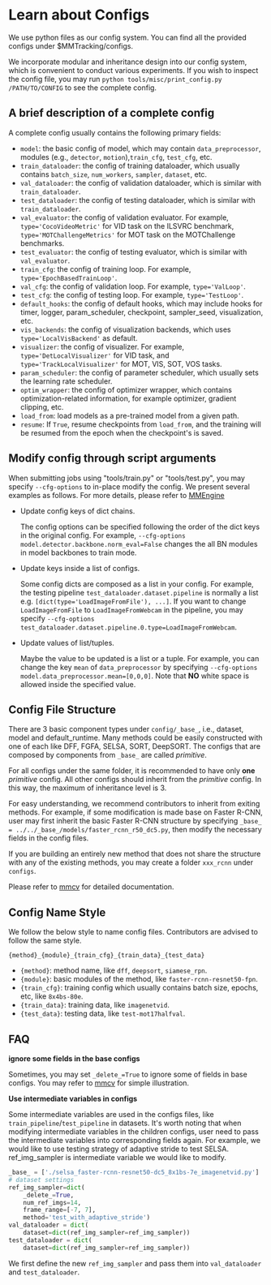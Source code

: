 # Learn about Configs

We use python files as our config system. You can find all the provided configs under $MMTracking/configs.

We incorporate modular and inheritance design into our config system,
which is convenient to conduct various experiments.
If you wish to inspect the config file,
you may run `python tools/misc/print_config.py /PATH/TO/CONFIG` to see the complete config.

## A brief description of a complete config

A complete config usually contains the following primary fields:

- `model`: the basic config of model, which may contain `data_preprocessor`, modules (e.g., `detector`, `motion`),`train_cfg`, `test_cfg`, etc.
- `train_dataloader`: the config of training dataloader, which usually contains `batch_size`, `num_workers`, `sampler`, `dataset`, etc.
- `val_dataloader`: the config of validation dataloader, which is similar with `train_dataloader`.
- `test_dataloader`: the config of testing dataloader, which is similar with `train_dataloader`.
- `val_evaluator`: the config of validation evaluator. For example, `type='CocoVideoMetric'` for VID task on the ILSVRC benchmark, `type='MOTChallengeMetrics'` for MOT task on the MOTChallenge benchmarks.
- `test_evaluator`: the config of testing evaluator, which is similar with `val_evaluator`.
- `train_cfg`: the config of training loop. For example, `type='EpochBasedTrainLoop'`.
- `val_cfg`: the config of validation loop. For example, `type='ValLoop'`.
- `test_cfg`: the config of testing loop. For example, `type='TestLoop'`.
- `default_hooks`: the config of default hooks, which may include hooks for timer, logger, param_scheduler, checkpoint, sampler_seed, visualization, etc.
- `vis_backends`: the config of visualization backends, which uses `type='LocalVisBackend'` as default.
- `visualizer`: the config of visualizer. For example, `type='DetLocalVisualizer'` for VID task, and `type='TrackLocalVisualizer'` for MOT, VIS, SOT, VOS tasks.
- `param_scheduler`: the config of parameter scheduler, which usually sets the learning rate scheduler.
- `optim_wrapper`: the config of optimizer wrapper, which contains optimization-related information, for example optimizer, gradient clipping, etc.
- `load_from`: load models as a pre-trained model from a given path.
- `resume`: If `True`, resume checkpoints from `load_from`, and the training will be resumed from the epoch when the checkpoint's is saved.

## Modify config through script arguments

When submitting jobs using "tools/train.py" or "tools/test.py",
you may specify `--cfg-options` to in-place modify the config.
We present several examples as follows.
For more details, please refer to [MMEngine](https://github.com/open-mmlab/mmengine/blob/ca282aee9e402104b644494ca491f73d93a9544f/mmengine/config/config.py#L919)

- Update config keys of dict chains.

  The config options can be specified following the order of the dict keys in the original config.
  For example, `--cfg-options model.detector.backbone.norm_eval=False` changes the all BN modules in model backbones to train mode.

- Update keys inside a list of configs.

  Some config dicts are composed as a list in your config.
  For example, the testing pipeline `test_dataloader.dataset.pipeline` is normally a list e.g. `[dict(type='LoadImageFromFile'), ...]`.
  If you want to change `LoadImageFromFile` to `LoadImageFromWebcam` in the pipeline,
  you may specify `--cfg-options test_dataloader.dataset.pipeline.0.type=LoadImageFromWebcam`.

- Update values of list/tuples.

  Maybe the value to be updated is a list or a tuple.
  For example, you can change the key `mean` of `data_preprocessor` by specifying `--cfg-options model.data_preprocessor.mean=[0,0,0]`.
  Note that **NO** white space is allowed inside the specified value.

## Config File Structure

There are 3 basic component types under `config/_base_`, i.e., dataset, model and default_runtime.
Many methods could be easily constructed with one of each like DFF, FGFA, SELSA, SORT, DeepSORT.
The configs that are composed by components from `_base_` are called *primitive*.

For all configs under the same folder, it is recommended to have only **one** *primitive* config.
All other configs should inherit from the *primitive* config.
In this way, the maximum of inheritance level is 3.

For easy understanding, we recommend contributors to inherit from exiting methods.
For example, if some modification is made base on Faster R-CNN,
user may first inherit the basic Faster R-CNN structure
by specifying `_base_ = ../../_base_/models/faster_rcnn_r50_dc5.py`,
then modify the necessary fields in the config files.

If you are building an entirely new method that does not share the structure with any of the existing methods,
you may create a folder `xxx_rcnn` under `configs`.

Please refer to [mmcv](https://mmcv.readthedocs.io/en/latest/understand_mmcv/config.html#config) for detailed documentation.

## Config Name Style

We follow the below style to name config files. Contributors are advised to follow the same style.

```shell
{method}_{module}_{train_cfg}_{train_data}_{test_data}
```

- `{method}`: method name, like `dff`, `deepsort`, `siamese_rpn`.
- `{module}`: basic modules of the method, like `faster-rcnn-resnet50-fpn`.
- `{train_cfg}`: training config which usually contains batch size, epochs, etc, like `8x4bs-80e`.
- `{train_data}`: training data, like `imagenetvid`.
- `{test_data}`: testing data, like `test-mot17halfval`.

## FAQ

**ignore some fields in the base configs**

Sometimes, you may set `_delete_=True` to ignore some of fields in base configs.
You may refer to [mmcv](https://mmcv.readthedocs.io/en/latest/understand_mmcv/config.html#inherit-from-base-config-with-ignored-fields) for simple illustration.

**Use intermediate variables in configs**

Some intermediate variables are used in the configs files, like `train_pipeline`/`test_pipeline` in datasets.
It's worth noting that when modifying intermediate variables in the children configs,
user need to pass the intermediate variables into corresponding fields again.
For example, we would like to use testing strategy of adaptive stride to test SELSA.
ref_img_sampler is intermediate variable we would like to modify.

```python
_base_ = ['./selsa_faster-rcnn-resnet50-dc5_8x1bs-7e_imagenetvid.py']
# dataset settings
ref_img_sampler=dict(
    _delete_=True,
    num_ref_imgs=14,
    frame_range=[-7, 7],
    method='test_with_adaptive_stride')
val_dataloader = dict(
    dataset=dict(ref_img_sampler=ref_img_sampler))
test_dataloader = dict(
    dataset=dict(ref_img_sampler=ref_img_sampler))
```

We first define the new `ref_img_sampler` and pass them into `val_dataloader` and `test_dataloader`.
